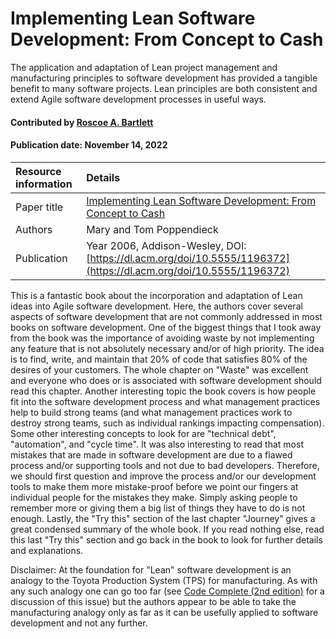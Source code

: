 # Implementing Lean Software Development: From Concept to Cash

<!--deck text start-->
The application and adaptation of Lean project management and manufacturing principles to software development has provided a tangible benefit to many software projects.  Lean principles are both consistent and extend Agile software development processes in useful ways.
<!--deck text end-->

#### Contributed by [Roscoe A. Bartlett](https://github.com/bartlettroscoe)
#### Publication date: November 14, 2022

Resource information | Details 
:--- | :--- 
Paper title | [Implementing Lean Software Development: From Concept to Cash](https://dl.acm.org/doi/10.5555/1196372)
Authors | Mary and Tom Poppendieck
Publication | Year 2006, Addison-Wesley, DOI: [https://dl.acm.org/doi/10.5555/1196372](https://dl.acm.org/doi/10.5555/1196372)

This is a fantastic book about the incorporation and adaptation of Lean ideas into Agile software development.
Here, the authors cover several aspects of software development that are not commonly addressed in most books on software development.
One of the biggest things that I took away from the book was the importance of avoiding waste by not implementing any feature that is not absolutely necessary and/or of high priority.
The idea is to find, write, and maintain that 20% of code that satisfies 80% of the desires of your customers.
The whole chapter on "Waste" was excellent and everyone who does or is associated with software development should read this chapter.
Another interesting topic the book covers is how people fit into the software development process and what management practices help to build strong teams (and what management practices work to destroy strong teams, such as individual rankings impacting compensation).
Some other interesting concepts to look for are "technical debt", "automation", and "cycle time".
It was also interesting to read that most mistakes that are made in software development are due to a flawed process and/or supporting tools and not due to bad developers.
Therefore, we should first question and improve the process and/or our development tools to make them more mistake-proof before we point our fingers at individual people for the mistakes they make.
Simply asking people to remember more or giving them a big list of things they have to do is not enough.
Lastly, the "Try this" section of the last chapter "Journey" gives a great condensed summary of the whole book.
If you read nothing else, read this last "Try this" section and go back in the book to look for further details and explanations.

Disclaimer: At the foundation for "Lean" software development is an analogy to the Toyota Production System (TPS) for manufacturing.
As with any such analogy one can go too far (see [Code Complete (2nd edition)](https://bssw.io/items/code-complete-a-practical-handbook-of-software-construction) for a discussion of this issue) but the authors appear to be able to take the manufacturing analogy only as far as it can be usefully applied to software development and not any further.

<!---
Publish: yes 
Pinned: no
RSS update: 2022-11-14
Topics: software process improvement, software engineering, requirements, software sustainability, issue tracking, strategies for more effective teams, testing, continuous integration, projects and organizations
--->
